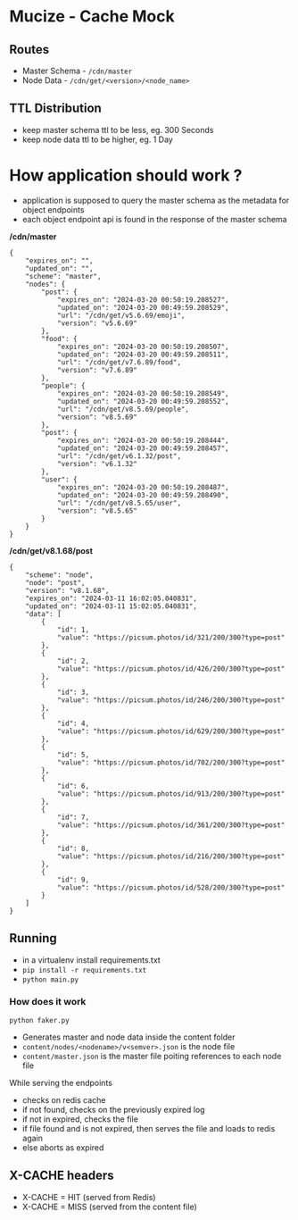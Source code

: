 # Mucize - Cache Mock

## Routes
- Master Schema - `/cdn/master`
- Node Data - `/cdn/get/<version>/<node_name>`


## TTL Distribution
- keep master schema ttl to be less, eg. 300 Seconds
- keep node data ttl to be higher, eg. 1 Day


# How application should work ?
- application is supposed to query the master schema as the metadata for object endpoints
- each object endpoint api is found in the response of the master schema


**/cdn/master**
```
{
    "expires_on": "",
    "updated_on": "",
    "scheme": "master",
    "nodes": {
        "post": {
            "expires_on": "2024-03-20 00:50:19.208527",
            "updated_on": "2024-03-20 00:49:59.208529",   
            "url": "/cdn/get/v5.6.69/emoji",
            "version": "v5.6.69"
        }, 
        "food": {
            "expires_on": "2024-03-20 00:50:19.208507",
            "updated_on": "2024-03-20 00:49:59.208511",
            "url": "/cdn/get/v7.6.89/food",
            "version": "v7.6.89"
        },
        "people": {
            "expires_on": "2024-03-20 00:50:19.208549",
            "updated_on": "2024-03-20 00:49:59.208552",
            "url": "/cdn/get/v8.5.69/people",
            "version": "v8.5.69"
        },
        "post": {
            "expires_on": "2024-03-20 00:50:19.208444",
            "updated_on": "2024-03-20 00:49:59.208457",
            "url": "/cdn/get/v6.1.32/post",
            "version": "v6.1.32"
        },
        "user": {
            "expires_on": "2024-03-20 00:50:19.208487",
            "updated_on": "2024-03-20 00:49:59.208490",
            "url": "/cdn/get/v8.5.65/user",
            "version": "v8.5.65"
        }
    }
}
```

**/cdn/get/v8.1.68/post**
```
{
    "scheme": "node",
    "node": "post",
    "version": "v8.1.68",
    "expires_on": "2024-03-11 16:02:05.040831",
    "updated_on": "2024-03-11 15:02:05.040831",
    "data": [
        {
            "id": 1,
            "value": "https://picsum.photos/id/321/200/300?type=post"
        },
        {
            "id": 2,
            "value": "https://picsum.photos/id/426/200/300?type=post"
        },
        {
            "id": 3,
            "value": "https://picsum.photos/id/246/200/300?type=post"
        },
        {
            "id": 4,
            "value": "https://picsum.photos/id/629/200/300?type=post"
        },
        {
            "id": 5,
            "value": "https://picsum.photos/id/702/200/300?type=post"
        },
        {
            "id": 6,
            "value": "https://picsum.photos/id/913/200/300?type=post"
        },
        {
            "id": 7,
            "value": "https://picsum.photos/id/361/200/300?type=post"
        },
        {
            "id": 8,
            "value": "https://picsum.photos/id/216/200/300?type=post"
        },
        {
            "id": 9,
            "value": "https://picsum.photos/id/528/200/300?type=post"
        }
    ]
}
```

## Running
- in a virtualenv install requirements.txt
- `pip install -r requirements.txt`
- `python main.py`

### How does it work
`python faker.py` 
- Generates master and node data inside the content folder
- `content/nodes/<nodename>/v<semver>.json` is the node file
- `content/master.json` is the master file poiting references to each node file


While serving the endpoints
- checks on redis cache
- if not found, checks on the previously expired log
- if not in expired, checks the file
- if file found and is not expired, then serves the file and loads to redis again
- else aborts as expired

## X-CACHE headers
- X-CACHE = HIT (served from Redis)
- X-CACHE = MISS (served from the content file)
